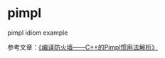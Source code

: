 # pimpl
pimpl idiom example

参考文章：[《编译防火墙——C++的Pimpl惯用法解析》](https://leehao.blog.csdn.net/article/details/47610309)

